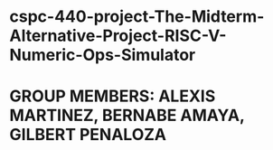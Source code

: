 # cspc-440-project-The-Midterm-Alternative-Project-RISC-V-Numeric-Ops-Simulator

# GROUP MEMBERS: ALEXIS MARTINEZ, BERNABE AMAYA, GILBERT PENALOZA
